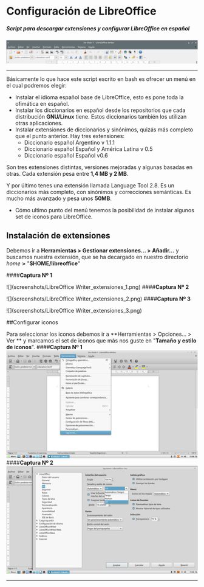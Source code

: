 # Configuración de LibreOffice

##### Script para descargar extensiones y configurar LibreOffice en español
![](screenshots/libreoffice_espanol.png)
- - - -
Básicamente lo que hace este script escrito en bash es ofrecer un menú en el cual podremos elegir:

* Instalar el idioma español base de LibreOffice, esto es pone toda la ofimática en español.
* Instalar los diccionarios en español desde los repositorios que cada distribución **GNU/Linux** tiene. Estos diccionarios también los utilizan otras aplicaciones.
* Instalar extensiones de diccionarios y sinónimos, quizás más completo que el punto anterior. Hay tres extensiones:
	* Diccionario español Argentino v 1.1.1
	* Diccionario español Español y América Latina v 0.5
	* Diccionario español Español v0.6

Son tres extensiones distintas, versiones mejoradas y algunas basadas en otras. Cada extensión pesa entre **1,4 MB y 2 MB**.

Y por último tenes una extensión llamada Language Tool 2.8. Es un diccionarios más completo, con sinónimos y correcciones semánticas. Es mucho más avanzado y pesa unos **50MB**.

* Cómo ultimo punto del menú tenemos la posibilidad de instalar algunos set de iconos para LibreOffice.

## Instalación de extensiones

Debemos ir a **Herramientas > Gestionar extensiones... > Añadir...** y buscamos nuestra extensión, que se ha decargado en nuestro directorio *home* **>** "**$HOME/libreoffice**"

####**Captura Nº 1**

![](screenshots/LibreOffice Writer_extensiones_1.png)
####**Captura Nº 2**

![](screenshots/LibreOffice Writer_extensiones_2.png)
####**Captura Nº 3**

![](screenshots/LibreOffice Writer_extensiones_3.png)

##Configurar iconos

Para seleccionar los iconos debemos ir a **Herramientas > Opciones... > Ver ** y marcamos el set de iconos que más nos guste en "**Tamaño y estilo de iconos**".
####**Captura Nº 1**
![...Capturas de pantallas...](screenshots/libreoffice-iconos-1.png)
####**Captura Nº 2**
![...Capturas de pantallas...](screenshots/libreoffice-iconos-2.png)

- - -